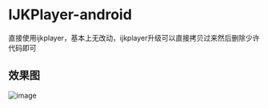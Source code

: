 # IJKPlayer-android
直接使用ijkplayer，基本上无改动，ijkplayer升级可以直接拷贝过来然后删除少许代码即可  
## 效果图   
![image](https://raw.githubusercontent.com/DyncKathline/IJKPlayer-android/master/screenshot/GIF.gif)  
